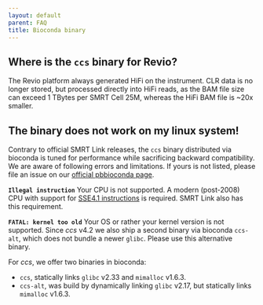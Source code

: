 ```yaml
---
layout: default
parent: FAQ
title: Bioconda binary
---
```


## Where is the `ccs` binary for Revio?
The Revio platform always generated HiFi on the instrument. CLR data is no longer
stored, but processed directly into HiFi reads, as the BAM file size can exceed
1 TBytes per SMRT Cell 25M, whereas the HiFi BAM file is ~20x smaller.

## The binary does not work on my linux system!
Contrary to official SMRT Link releases, the `ccs` binary distributed via bioconda
is tuned for performance while sacrificing backward compatibility.
We are aware of following errors and limitations. If yours is not listed, please
file an issue on our [official pbbioconda page](https://github.com/PacificBiosciences/pbbioconda).

**`Illegal instruction`** Your CPU is not supported.
A modern (post-2008) CPU with support for
[SSE4.1 instructions](https://en.wikipedia.org/wiki/SSE4#SSE4.1) is required.
SMRT Link also has this requirement.

**`FATAL: kernel too old`** Your OS or rather your kernel version is not supported.
Since _ccs_ v4.2 we also ship a second binary via bioconda `ccs-alt`, which does
not bundle a newer `glibc`. Please use this alternative binary.

For _ccs_, we offer two binaries in bioconda:

 * `ccs`, statically links `glibc` v2.33 and `mimalloc` v1.6.3.
 * `ccs-alt`, was build by dynamically linking `glibc` v2.17, but statically links `mimalloc` v1.6.3.
